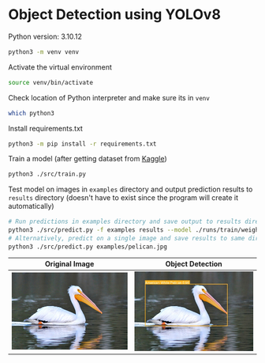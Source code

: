 # Object Detection using YOLOv8

Python version: 3.10.12

```bash
python3 -m venv venv
```

Activate the virtual environment

```bash
source venv/bin/activate
```

Check location of Python interpreter and make sure its in `venv`

```bash
which python3
```

Install requirements.txt

```bash
python3 -m pip install -r requirements.txt
```

Train a model (after getting dataset from [Kaggle](https://www.kaggle.com/datasets/anamethatiscreative/southern-california-birds))

```bash
python3 ./src/train.py
```

Test model on images in `examples` directory and output prediction results to `results` directory
(doesn't have to exist since the program will create it automatically)

```bash
# Run predictions in examples directory and save output to results directory
python3 ./src/predict.py -f examples results --model ./runs/train/weights/best.pt
# Alternatively, predict on a single image and save results to same directory as image
python3 ./src/predict.py examples/pelican.jpg
```

| Original Image                       | Object Detection                                      |
| ------------------------------------ | ----------------------------------------------------- |
| ![Mallards](/apps/model/examples/pelican.jpg) | ![Mallards with bounding box](/apps/model/examples/pelican_result.jpg) |
